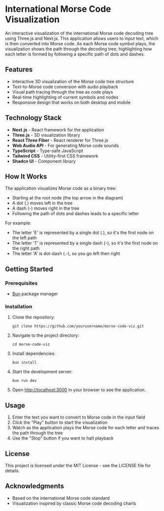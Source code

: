 # International Morse Code Visualization

An interactive visualization of the international Morse code decoding tree using Three.js and Next.js. This application allows users to input text, which is then converted into Morse code. As each Morse code symbol plays, the visualization shows the path through the decoding tree, highlighting how each letter is formed by following a specific path of dots and dashes.

## Features

- Interactive 3D visualization of the Morse code tree structure
- Text-to-Morse code conversion with audio playback
- Visual path tracing through the tree as code plays
- Real-time highlighting of current symbols and nodes
- Responsive design that works on both desktop and mobile

## Technology Stack

- **Next.js** - React framework for the application
- **Three.js** - 3D visualization library
- **React Three Fiber** - React renderer for Three.js
- **Web Audio API** - For generating Morse code sounds
- **TypeScript** - Type-safe JavaScript
- **Tailwind CSS** - Utility-first CSS framework
- **Shadcn UI** - Component library

## How It Works

The application visualizes Morse code as a binary tree:

- Starting at the root node (the top arrow in the diagram)
- A dot (.) moves left in the tree
- A dash (-) moves right in the tree
- Following the path of dots and dashes leads to a specific letter

For example:

- The letter 'E' is represented by a single dot (.), so it's the first node on the left path
- The letter 'T' is represented by a single dash (-), so it's the first node on the right path
- The letter 'A' is dot-dash (.-), so you go left then right

## Getting Started

### Prerequisites

- [Bun](https://bun.sh/) package manager

### Installation

1. Clone the repository:

   ```
   git clone https://github.com/yourusername/morse-code-viz.git
   ```

2. Navigate to the project directory:

   ```
   cd morse-code-viz
   ```

3. Install dependencies:

   ```
   bun install
   ```

4. Start the development server:

   ```
   bun run dev
   ```

5. Open [http://localhost:3000](http://localhost:3000) in your browser to see the application.

## Usage

1. Enter the text you want to convert to Morse code in the input field
2. Click the "Play" button to start the visualization
3. Watch as the application plays the Morse code for each letter and traces the path through the tree
4. Use the "Stop" button if you want to halt playback

## License

This project is licensed under the MIT License - see the LICENSE file for details.

## Acknowledgments

- Based on the international Morse code standard
- Visualization inspired by classic Morse code decoding charts
